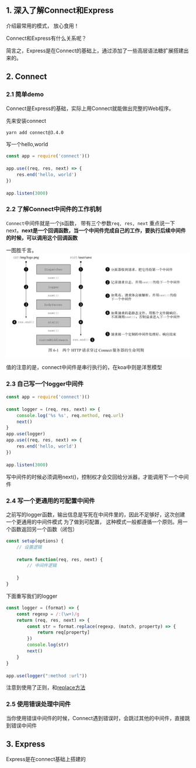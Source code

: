 ## 1. 深入了解Connect和Express

介绍最常用的模式， 放心食用！

Connect和Express有什么关系呢？

简言之，Express是在Connect的基础上，通过添加了一些高层语法糖扩展搭建出来的。

## 2. Connect

### 2.1 简单demo

Connect是Express的基础，实际上用Connect就能做出完整的Web程序。

先来安装connect
```bash
yarn add connect@3.4.0
```

写一个hello,world
```js
const app = require('connect')()

app.use((req, res, next) => {
    res.end('hello, world')
})

app.listen(3000)
```

### 2.2 了解Connect中间件的工作机制

`Connect`中间件就是一个js函数， 带有三个参数`req, res, next`
重点说一下next，**next是一个回调函数，当一个中间件完成自己的工作，要执行后续中间件的时候，可以调用这个回调函数**

一图胜千言。
![](connect-demo/connect工作原理.jpg)

值的注意的是，connect中间件是串行执行的，在koa中则是洋葱模型

### 2.3 自己写一个logger中间件

```js
const app = require('connect')()

const logger = (req, res, next) => {
    console.log('%s %s', req.method, req.url)
    next()
}
app.use(logger)
app.use((req, res, next) => {
    res.end('hello, world')
})

app.listen(3000)
```

写中间件的时候必须调用next()，控制权才会交回给分派器，才能调用下一个中间件

### 2.4 写一个更通用的可配置中间件

之前写的logger函数，输出信息是写死在中间件里的，因此不足够好，这次创建一个更通用的中间件模式
为了做到可配置， 这种模式一般都遵循一个原则。用一个函数返回另一个函数（闭包）
```js
const setup(options) {
    // 设置逻辑

    return function(req, res, next) {
        // 中间件逻辑

    }
}
```


下面重写我们的logger
```js
const logger = (format) => {
    const regexp = /:(\w+)/g
    return (req, res, next) => {
        const str = format.replace(regexp, (match, property) => {
            return req[property]
        })
        console.log(str)
        next()
    }
}

app.use(logger(":method :url"))
```

注意到使用了正则，和[replace方法](https://developer.mozilla.org/zh-CN/docs/Web/JavaScript/Reference/Global_Objects/String/replace)

### 2.5 使用错误处理中间件

当你使用错误中间件的时候，Connect遇到错误时，会跳过其他的中间件，直接跳到错误中间件




## 3. Express
Express是在connect基础上搭建的